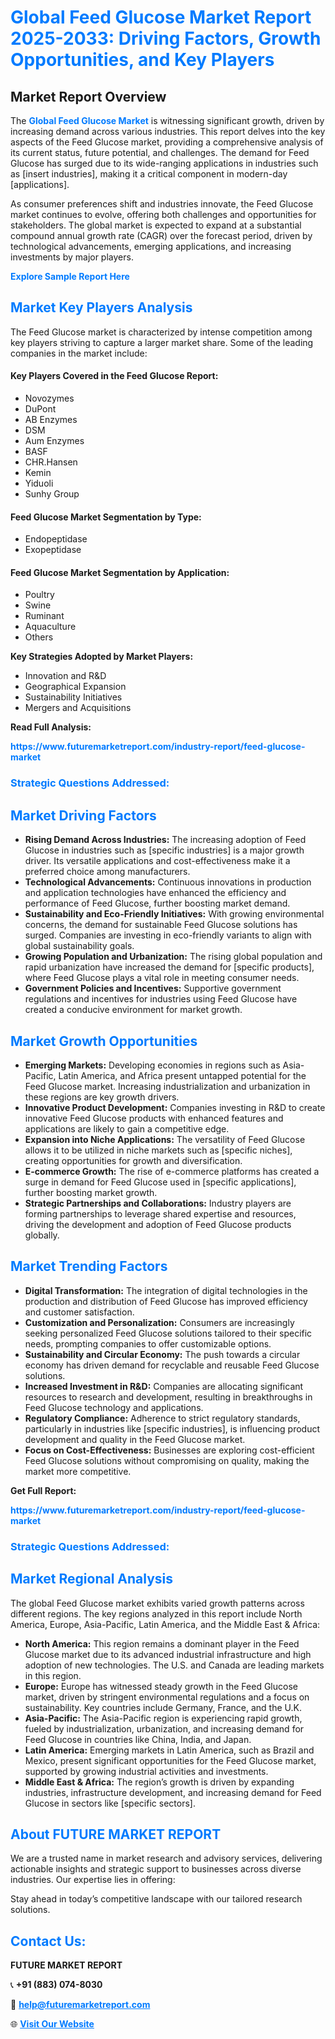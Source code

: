 <h1 style="color: #007BFF;">Global Feed Glucose Market Report 2025-2033: Driving Factors, Growth Opportunities, and Key Players</h1>

<section id="overview">
<h2>Market Report Overview</h2>
<p>The <a href="https://www.futuremarketreport.com/industry-report/feed-glucose-market" style="color: #007BFF; text-decoration: none;"><strong>Global Feed Glucose Market</strong></a> is witnessing significant growth, driven by increasing demand across various industries. This report delves into the key aspects of the Feed Glucose market, providing a comprehensive analysis of its current status, future potential, and challenges. The demand for Feed Glucose has surged due to its wide-ranging applications in industries such as [insert industries], making it a critical component in modern-day [applications].</p>
<p>As consumer preferences shift and industries innovate, the Feed Glucose market continues to evolve, offering both challenges and opportunities for stakeholders. The global market is expected to expand at a substantial compound annual growth rate (CAGR) over the forecast period, driven by technological advancements, emerging applications, and increasing investments by major players.</p>
</section>

<section id="overview">
<p><a href="https://www.futuremarketreport.com/request-sample/reportId=36835" style="color: #007BFF; text-decoration: none;"><strong>Explore Sample Report Here</strong></a></p>
</section>

<section id="key-players">
<h2 style="color: #007BFF;">Market Key Players Analysis</h2>
<p>The Feed Glucose market is characterized by intense competition among key players striving to capture a larger market share. Some of the leading companies in the market include:</p>
<h4>Key Players Covered in the Feed Glucose Report:</h4>
<ul><li>Novozymes</li><li>DuPont</li><li>AB Enzymes</li><li>DSM</li><li>Aum Enzymes</li><li>BASF</li><li>CHR.Hansen</li><li>Kemin</li><li>Yiduoli</li><li>Sunhy Group</li></ul>
<h4>Feed Glucose Market Segmentation by Type:</h4>
<ul><li>Endopeptidase</li><li>Exopeptidase</li></ul>

<h4>Feed Glucose Market Segmentation by Application:</h4>
<ul><li>Poultry</li><li>Swine</li><li>Ruminant</li><li>Aquaculture</li><li>Others</li></ul>
<p><strong>Key Strategies Adopted by Market Players:</strong></p>
<ul>
<li>Innovation and R&D</li>
<li>Geographical Expansion</li>
<li>Sustainability Initiatives</li>
<li>Mergers and Acquisitions</li>
</ul>
</section>

<section>
<p><strong>Read Full Analysis: </strong></p><a href="https://www.futuremarketreport.com/industry-report/feed-glucose-market" style="color: #007BFF; text-decoration: none;"><strong>https://www.futuremarketreport.com/industry-report/feed-glucose-market</strong></a>
<h3 style="color: #007BFF;">Strategic Questions Addressed:</h3>
</section>

<section id="driving-factors">
<h2 style="color: #007BFF;">Market Driving Factors</h2>
<ul>
<li><strong>Rising Demand Across Industries:</strong> The increasing adoption of Feed Glucose in industries such as [specific industries] is a major growth driver. Its versatile applications and cost-effectiveness make it a preferred choice among manufacturers.</li>
<li><strong>Technological Advancements:</strong> Continuous innovations in production and application technologies have enhanced the efficiency and performance of Feed Glucose, further boosting market demand.</li>
<li><strong>Sustainability and Eco-Friendly Initiatives:</strong> With growing environmental concerns, the demand for sustainable Feed Glucose solutions has surged. Companies are investing in eco-friendly variants to align with global sustainability goals.</li>
<li><strong>Growing Population and Urbanization:</strong> The rising global population and rapid urbanization have increased the demand for [specific products], where Feed Glucose plays a vital role in meeting consumer needs.</li>
<li><strong>Government Policies and Incentives:</strong> Supportive government regulations and incentives for industries using Feed Glucose have created a conducive environment for market growth.</li>
</ul>
</section>

<section id="growth-opportunities">
<h2 style="color: #007BFF;">Market Growth Opportunities</h2>
<ul>
<li><strong>Emerging Markets:</strong> Developing economies in regions such as Asia-Pacific, Latin America, and Africa present untapped potential for the Feed Glucose market. Increasing industrialization and urbanization in these regions are key growth drivers.</li>
<li><strong>Innovative Product Development:</strong> Companies investing in R&D to create innovative Feed Glucose products with enhanced features and applications are likely to gain a competitive edge.</li>
<li><strong>Expansion into Niche Applications:</strong> The versatility of Feed Glucose allows it to be utilized in niche markets such as [specific niches], creating opportunities for growth and diversification.</li>
<li><strong>E-commerce Growth:</strong> The rise of e-commerce platforms has created a surge in demand for Feed Glucose used in [specific applications], further boosting market growth.</li>
<li><strong>Strategic Partnerships and Collaborations:</strong> Industry players are forming partnerships to leverage shared expertise and resources, driving the development and adoption of Feed Glucose products globally.</li>
</ul>
</section>

<section id="trending-factors">
<h2 style="color: #007BFF;">Market Trending Factors</h2>
<ul>
<li><strong>Digital Transformation:</strong> The integration of digital technologies in the production and distribution of Feed Glucose has improved efficiency and customer satisfaction.</li>
<li><strong>Customization and Personalization:</strong> Consumers are increasingly seeking personalized Feed Glucose solutions tailored to their specific needs, prompting companies to offer customizable options.</li>
<li><strong>Sustainability and Circular Economy:</strong> The push towards a circular economy has driven demand for recyclable and reusable Feed Glucose solutions.</li>
<li><strong>Increased Investment in R&D:</strong> Companies are allocating significant resources to research and development, resulting in breakthroughs in Feed Glucose technology and applications.</li>
<li><strong>Regulatory Compliance:</strong> Adherence to strict regulatory standards, particularly in industries like [specific industries], is influencing product development and quality in the Feed Glucose market.</li>
<li><strong>Focus on Cost-Effectiveness:</strong> Businesses are exploring cost-efficient Feed Glucose solutions without compromising on quality, making the market more competitive.</li>
</ul>
</section>

<section>
<p><strong>Get Full Report: </strong></p><a href="https://www.futuremarketreport.com/industry-report/feed-glucose-market" style="color: #007BFF; text-decoration: none;"><strong>https://www.futuremarketreport.com/industry-report/feed-glucose-market</strong></a>
<h3 style="color: #007BFF;">Strategic Questions Addressed:</h3>
</section>


<section id="regional-analysis">
<h2 style="color: #007BFF;">Market Regional Analysis</h2>
<p>The global Feed Glucose market exhibits varied growth patterns across different regions. The key regions analyzed in this report include North America, Europe, Asia-Pacific, Latin America, and the Middle East & Africa:</p>
<ul>
<li><strong>North America:</strong> This region remains a dominant player in the Feed Glucose market due to its advanced industrial infrastructure and high adoption of new technologies. The U.S. and Canada are leading markets in this region.</li>
<li><strong>Europe:</strong> Europe has witnessed steady growth in the Feed Glucose market, driven by stringent environmental regulations and a focus on sustainability. Key countries include Germany, France, and the U.K.</li>
<li><strong>Asia-Pacific:</strong> The Asia-Pacific region is experiencing rapid growth, fueled by industrialization, urbanization, and increasing demand for Feed Glucose in countries like China, India, and Japan.</li>
<li><strong>Latin America:</strong> Emerging markets in Latin America, such as Brazil and Mexico, present significant opportunities for the Feed Glucose market, supported by growing industrial activities and investments.</li>
<li><strong>Middle East & Africa:</strong> The region’s growth is driven by expanding industries, infrastructure development, and increasing demand for Feed Glucose in sectors like [specific sectors].</li>
</ul>
</section>

<footer>
<h2 style="color: #007BFF;">About FUTURE MARKET REPORT</h2>
<p>We are a trusted name in market research and advisory services, delivering actionable insights and strategic support to businesses across diverse industries. Our expertise lies in offering:</p>

<p>Stay ahead in today’s competitive landscape with our tailored research solutions.</p>

<h2 style="color: #007BFF;">Contact Us:</h2>
<p><strong>FUTURE MARKET REPORT</strong></p>
<p>📞 <strong>+91 (883) 074-8030</strong></p>
<p>📧 <strong><a href="mailto:help@futuremarketreport.com" style="color: #007BFF;">help@futuremarketreport.com</a></strong></p>
<p>🌐 <strong><a href="https://www.futuremarketreport.com/" style="color: #007BFF;">Visit Our Website</a></strong></p>
</footer>